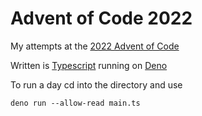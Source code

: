 # Advent of Code 2022

My attempts at the [2022 Advent of Code](https://adventofcode.com/2022)

Written is [Typescript](https://www.typescriptlang.org/) running on [Deno](https://deno.land/)

To run a day cd into the directory and use

```
deno run --allow-read main.ts
```
